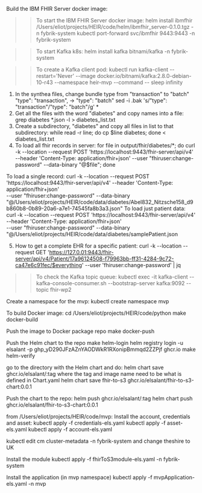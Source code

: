 Build the IBM FHIR Server docker image:

>> To start the IBM FHIR Server docker image:
helm install ibmfhir /Users/eliot/projects/HEIR/code/helm/ibmfhir_server-0.1.0.tgz -n fybrik-system
kubectl port-forward svc/ibmfhir 9443:9443 -n fybrik-system

>> To start Kafka k8s:
  helm install kafka bitnami/kafka -n fybrik-system

>> To create a Kafka client pod:
kubectl run kafka-client --restart='Never' --image docker.io/bitnami/kafka:2.8.0-debian-10-r43 --namespace heir-mvp --command -- sleep infinity

1. In the synthea files, change bundle type from "transaction" to "batch"
"type": "transaction", -> "type": "batch"
   sed -i .bak 's/\"type\": \"transaction\"/\"type\": \"batch\"/g' *
2. Get all the files with the word "diabetes" and copy names into a file:
    grep diabetes *.json -l > diabetes_list.txt
3. Create a subdirectory, "diabetes" and copy all files in list to that subdirectory:
    while read -r line; do cp $line diabetes; done < diabetes_list.txt
4.  To load all fhir records in server:
for file in output/fhir/diabetes/*; do curl -k --location --request POST 'https://localhost:9443/fhir-server/api/v4' \
--header 'Content-Type: application/fhir+json' --user "fhiruser:change-password" --data-binary  "@$file"; done

To load a single record:
curl -k --location --request POST 'https://localhost:9443/fhir-server/api/v4' --header 'Content-Type: application/fhir+json' \
--user "fhiruser:change-password" --data-binary  "@/Users/eliot/projects/HEIR/code/data/diabetes/Abel832_Nitzsche158_d9b860b8-0b89-20a6-a7e1-74545fa8b3a3.json"
To load just patient data:
curl -k --location --request POST 'https://localhost:9443/fhir-server/api/v4' --header 'Content-Type: application/fhir+json' \
--user "fhiruser:change-password" --data-binary  "@/Users/eliot/projects/HEIR/code/data/diabetes/samplePatient.json

5. How to get a complete EHR for a specific patient:
curl -k --location --request GET 'https://127.0.01:9443/fhir-server/api/v4/Patient/17a96124508-f79963bb-ff31-4284-9c72-ca47e6c91fec/$everything' --user 'fhiruser:change-password' | jq

>> To check the Kafka topic queue:
kubectl  exec -it kafka-client -- kafka-console-consumer.sh --bootstrap-server kafka:9092 --topic fhir-wp2 

Create a namespace for the mvp:
kubectl create namespace mvp

To build Docker image:
cd /Users/eliot/projects/HEIR/code/python
make docker-build

Push the image to Docker package repo
make docker-push

Push the Helm chart to the repo
make helm-login
  helm registry login -u elsalant -p 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 ghcr.io
make helm-verify

go to the directory with the Helm chart and do:
helm chart save <Helm chart directory> ghcr.io/elsalant/<chart image name>:tag   where the tag and image name need to be what is defined in Chart.yaml
helm chart save fhir-to-s3 ghcr.io/elsalant/fhir-to-s3-chart:0.0.1

Push the chart to the repo:
helm push ghcr.io/elsalant/<chart image name>:tag
   helm chart push ghcr.io/elsalant/fhir-to-s3-chart:0.0.1

from /Users/eliot/projects/HEIR/code/mvp:
Install the account, credentials and asset:
kubectl apply -f credentials-els.yaml
kubectl apply -f asset-els.yaml
kubectl apply -f account-els.yaml

kubectl edit cm cluster-metadata -n fybrik-system
and change theshire to UK

Install the module
kubectl apply -f fhirToS3module-els.yaml -n fybrik-system

Install the application (in mvp namespace)
kubectl apply -f mvpApplication-els.yaml -n mvp
 

